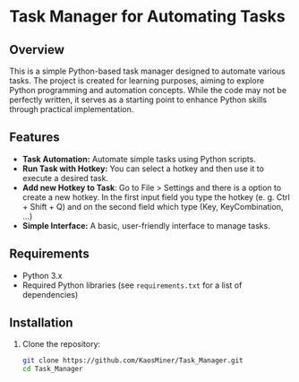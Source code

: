 # Task Manager for Automating Tasks

## Overview

This is a simple Python-based task manager designed to automate various tasks. The project is created for learning purposes, aiming to explore Python programming and automation concepts. While the code may not be perfectly written, it serves as a starting point to enhance Python skills through practical implementation.

## Features

- **Task Automation:** Automate simple tasks using Python scripts.
- **Run Task with Hotkey:** You can select a hotkey and then use it to execute a desired task.
- **Add new Hotkey to Task**: Go to File > Settings and there is a option to create a new hotkey. In the first input field you type the hotkey (e. g. Ctrl + Shift + Q) and on the second field which type (Key, KeyCombination, ...)
- **Simple Interface:** A basic, user-friendly interface to manage tasks.

## Requirements

- Python 3.x
- Required Python libraries (see `requirements.txt` for a list of dependencies)

## Installation

1. Clone the repository:
   ```bash
   git clone https://github.com/KaosMiner/Task_Manager.git
   cd Task_Manager
